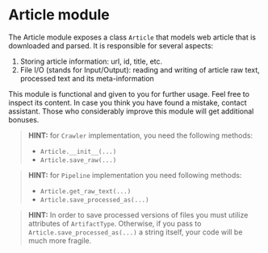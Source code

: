 # Article module

The Article module exposes a class `Article` that models web article that is
downloaded and parsed. It is responsible for several aspects:

1. Storing article information: url, id, title, etc.
1. File I/O (stands for Input/Output): reading and writing of article raw text,
   processed text and its meta-information

This module is functional and given to you for further usage. Feel free to 
inspect its content. In case you think you have found a mistake, contact
assistant. Those who considerably improve this module will get additional 
bonuses.

> **HINT:** for `Crawler` implementation, you need the following methods:
> * `Article.__init__(...)`
> * `Article.save_raw(...)`

> **HINT:** for `Pipeline` implementation you need following methods:
> * `Article.get_raw_text(...)`
> * `Article.save_processed_as(...)`

> **HINT:** In order to save processed versions of files you must utilize attributes of `ArtifactType`. 
> Otherwise, if you pass to `Article.save_processed_as(...)` a string itself, your code will be much more fragile. 
